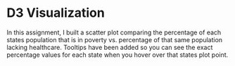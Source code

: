 # D3 Visualization
In this assignment, I built a scatter plot comparing the percentage of each states population that is in poverty vs. percentage of that same population lacking healthcare. Tooltips have been added so you can see the exact percentage values for each state when you hover over that states plot point.
